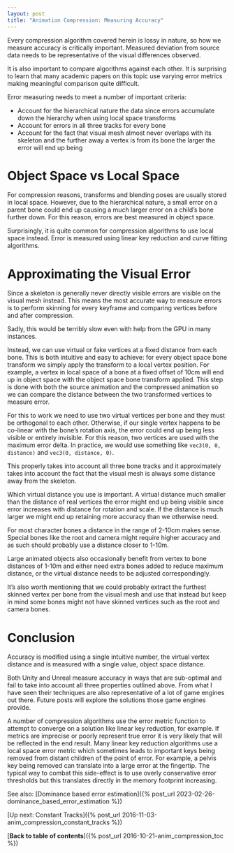 ```yaml
---
layout: post
title: "Animation Compression: Measuring Accuracy"
---
```

Every compression algorithm covered herein is lossy in nature, so how we measure accuracy is critically important. Measured deviation from source data needs to be representative of the visual differences observed.

It is also important to compare algorithms against each other. It is surprising to learn that many academic papers on this topic use varying error metrics making meaningful comparison quite difficult.

Error measuring needs to meet a number of important criteria:

*   Account for the hierarchical nature the data since errors accumulate down the hierarchy when using local space transforms
*   Account for errors in all three tracks for every bone
*   Account for the fact that visual mesh almost never overlaps with its skeleton and the further away a vertex is from its bone the larger the error will end up being

# Object Space vs Local Space
For compression reasons, transforms and blending poses are usually stored in local space. However, due to the hierarchical nature, a small error on a parent bone could end up causing a much larger error on a child’s bone further down. For this reason, errors are best measured in object space.

Surprisingly, it is quite common for compression algorithms to use local space instead. Error is measured using linear key reduction and curve fitting algorithms.

# Approximating the Visual Error
Since a skeleton is generally never directly visible errors are visible on the visual mesh instead. This means the most accurate way to measure errors is to perform skinning for every keyframe and comparing vertices before and after compression.

Sadly, this would be terribly slow even with help from the GPU in many instances.

Instead, we can use virtual or fake vertices at a fixed distance from each bone. This is both intuitive and easy to achieve: for every object space bone transform we simply apply the transform to a local vertex position. For example, a vertex in local space of a bone at a fixed offset of 10cm will end up in object space with the object space bone transform applied. This step is done with both the source animation and the compressed animation so we can compare the distance between the two transformed vertices to measure error.

For this to work we need to use two virtual vertices per bone and they must be orthogonal to each other. Otherwise, if our single vertex happens to be co-linear with the bone’s rotation axis, the error could end up being less visible or entirely invisible. For this reason, two vertices are used with the maximum error delta. In practice, we would use something like `vec3(0, 0, distance)` and `vec3(0, distance, 0)`.

This properly takes into account all three bone tracks and it approximately takes into account the fact that the visual mesh is always some distance away from the skeleton.

Which virtual distance you use is important. A virtual distance much smaller than the distance of real vertices the error might end up being visible since error increases with distance for rotation and scale. If the distance is much larger we might end up retaining more accuracy than we otherwise need.

For most character bones a distance in the range of 2-10cm makes sense. Special bones like the root and camera might require higher accuracy and as such should probably use a distance closer to 1-10m.

Large animated objects also occasionally benefit from vertex to bone distances of 1-10m and either need extra bones added to reduce maximum distance, or the virtual distance needs to be adjusted correspondingly.

It’s also worth mentioning that we could probably extract the furthest skinned vertex per bone from the visual mesh and use that instead but keep in mind some bones might not have skinned vertices such as the root and camera bones.

# Conclusion
Accuracy is modified using a single intuitive number, the virtual vertex distance and is measured with a single value, object space distance.

Both Unity and Unreal measure accuracy in ways that are sub-optimal and fail to take into account all three properties outlined above. From what I have seen their techniques are also representative of a lot of game engines out there. Future posts will explore the solutions those game engines provide.

A number of compression algorithms use the error metric function to attempt to converge on a solution like linear key reduction, for example. If metrics are imprecise or poorly represent true error it is very likely that will be reflected in the end result. Many linear key reduction algorithms use a local space error metric which sometimes leads to important keys being removed from distant children of the point of error. For example, a pelvis key being removed can translate into a large error at the fingertip. The typical way to combat this side-effect is to use overly conservative error thresholds but this translates directly in the memory footprint increasing.

See also: [Dominance based error estimation]({% post_url 2023-02-26-dominance_based_error_estimation %})

[Up next: Constant Tracks]({% post_url 2016-11-03-anim_compression_constant_tracks %})

[**Back to table of contents**]({% post_url 2016-10-21-anim_compression_toc %})
